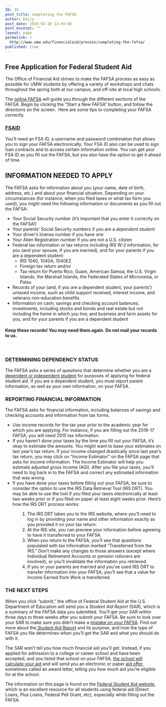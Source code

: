 ```yaml
---
ID: 19
post_title: Completing the FAFSA
author: Emily
post_date: 2016-02-10 13:44:56
post_excerpt: ""
layout: page
permalink: >
  http://www.umw.edu/financialaid/process/completing-the-fafsa/
published: true
---
```

<h2>Free Application for Federal Student Aid</h2>
The Office of Financial Aid strives to make the FAFSA process as easy as possible for UMW students by offering a variety of workshops and chats throughout the spring both at our campus, and off-site at local high schools.

The <a href="https://fafsa.ed.gov/">online FAFSA</a><em> </em>will guide you through the different sections of the FAFSA. Begin by clicking the “Start a New FAFSA” button, and follow the directions on the screen.  Here are some tips to completing your FAFSA correctly.
<h3><a href="https://studentaid.ed.gov/sa/fafsa/filling-out/fsaid">FSAID</a></h3>
You’ll need an FSA ID, a username and password combination that allows you to sign your FAFSA electronically. Your FSA ID also can be used to sign loan contracts and to access certain information online. You can get your FSA ID as you fill out the FAFSA, but you also have the option to get it ahead of time.
<h2>INFORMATION NEEDED TO APPLY</h2>
The FAFSA asks for information about you (your name, date of birth, address, etc.) and about your financial situation. Depending on your circumstances (for instance, when you filed taxes or what tax form you used), you might need the following information or documents as you fill out the FAFSA:
<ul>
	<li>Your Social Security number (it’s important that you enter it correctly on the FAFSA!)</li>
	<li>Your parents’ Social Security numbers if you are a <em>dependent student</em></li>
	<li>Your driver’s license number if you have one</li>
	<li>Your Alien Registration number if you are not a U.S. citizen</li>
	<li>Federal tax information or tax returns including IRS W-2 information, for you (and your spouse, if you are married), and for your parents if you are a dependent student:
<ul>
	<li>IRS 1040, 1040A, 1040EZ</li>
	<li>Foreign tax return and/or</li>
	<li>Tax return for Puerto Rico, Guam, American Samoa, the U.S. Virgin Islands, the Marshall Islands, the Federated States of Micronesia, or Palau</li>
</ul>
</li>
	<li>Records of your (and, if you are a dependent student, your parents’) untaxed income, such as child support received, interest income, and veterans non-education benefits</li>
	<li>Information on cash; savings and checking account balances; investments, including stocks and bonds and real estate but not including the home in which you live; and business and farm assets for you, and for your parents if you are a dependent student</li>
</ul>
<h4>Keep these records! You may need them again. Do not mail your records to us.</h4>
&nbsp;
<h3>DETERMINING DEPENDENCY STATUS</h3>
The FAFSA asks a series of questions that determine whether you are a <a href="https://studentaid.ed.gov/sa/fafsa/filling-out/dependency">dependent or independent student</a> for purposes of applying for federal student aid. If you are a dependent student, you must report parent information, as well as your own information, on your FAFSA.
<h3>REPORTING FINANCIAL INFORMATION</h3>
The FAFSA asks for financial information, including balances of savings and checking accounts and information from tax forms.
<ul>
	<li>Use income records for the tax year prior to the academic year for which you are applying. For instance, if you are filling out the 2016-17 FAFSA, you will need 2015 tax information.</li>
	<li>If you haven’t done your taxes by the time you fill out your FAFSA, it’s okay to estimate the amounts. You might want to base your estimates on last year’s tax return. If your income changed drastically since last year’s tax return, you may click on “Income Estimator” on the FAFSA page that asks for income information. The Income Estimator will help you estimate adjusted gross income (AGI)<em>.</em> After you file your taxes, you’ll need to log back in to the FAFSA and correct any estimated information that was wrong.</li>
	<li>If you have done your taxes before filling out your FAFSA, be sure to consider the option to use the IRS Data Retrieval Tool (IRS DRT). You may be able to use the tool if you filed your taxes electronically at least two weeks prior or if you filed on paper at least eight weeks prior. Here’s how the IRS DRT process works:</li>
</ul>
<ol>
<ol>
<ol>
	<li>The IRS DRT takes you to the IRS website, where you’ll need to log in by providing your name and other information exactly as you provided it on your tax return.</li>
	<li>At the IRS site, you can preview your information before agreeing to have it transferred to your FAFSA.</li>
	<li>When you return to the FAFSA, you’ll see that questions populated with tax information marked “Transferred from the IRS.” Don’t make any changes to those answers (except where Individual Retirement Accounts or pension rollovers are involved), or you’ll invalidate the information you retrieved.</li>
	<li>If you or your parents are married and you’ve used IRS DRT to transfer information into your FAFSA, you’ll see that a value for Income Earned from Work is transferred.</li>
</ol>
</ol>
</ol>
<h3>THE NEXT STEPS</h3>
When you click “submit,” the office of Federal Student Aid at the U.S. Department of Education will send you a <em>Student Aid Report</em> (SAR), which is a summary of the FAFSA data you submitted. You’ll get your SAR within three days to three weeks after you submit your FAFSA. Be sure to look over your SAR to make sure you didn’t make a <a href="https://studentaid.ed.gov/sa/fafsa/next-steps#correct-mistakes">mistake on your FAFSA</a>. Find out more about the<a href="https://studentaid.ed.gov/sa/fafsa/next-steps/student-aid-report"> Student Aid Report</a><i> </i>and its purpose, and how the type of FAFSA you file determines when you’ll get the SAR and what you should do with it.

The SAR won’t tell you how much financial aid you’ll get. Instead, if you applied for admission to a college or career school and have been accepted, and you listed that school on your FAFSA, <a href="https://studentaid.ed.gov/sa/fafsa/next-steps/how-calculated">the school will calculate your aid</a> and will send you an electronic or paper <a href="https://studentaid.ed.gov/sa/fafsa/next-steps/comparing-aid-offers">aid offer</a>, sometimes called an award letter, telling you how much aid you’re eligible for at the school.

The information on this page is found on the <a href="https://studentaid.ed.gov/sa/fafsa/filling-out">Federal Student Aid website</a>, which is an excellent resource for all students using federal aid (Direct Loans, Plus Loans, Federal Pell Grant, etc), especially while filling out the FAFSA.